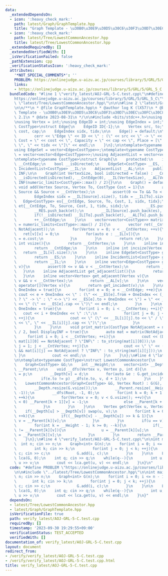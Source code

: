 ```yaml
---
data:
  _extendedDependsOn:
  - icon: ':heavy_check_mark:'
    path: latest/Graph/GraphTemplate.hpp
    title: "Graph Template - \u30B0\u30E9\u30D5\u30C6\u30F3\u30D7\u30EC\u30FC\u30C8"
  - icon: ':heavy_check_mark:'
    path: latest/Tree/LowestCommonAncestor.hpp
    title: latest/Tree/LowestCommonAncestor.hpp
  _extendedRequiredBy: []
  _extendedVerifiedWith: []
  _isVerificationFailed: false
  _pathExtension: cpp
  _verificationStatusIcon: ':heavy_check_mark:'
  attributes:
    '*NOT_SPECIAL_COMMENTS*': ''
    PROBLEM: https://onlinejudge.u-aizu.ac.jp/courses/library/5/GRL/5/GRL_5_C
    links:
    - https://onlinejudge.u-aizu.ac.jp/courses/library/5/GRL/5/GRL_5_C
  bundledCode: "#line 1 \"verify_latest/AOJ-GRL-5-C.test.cpp\"\n#define PROBLEM \"\
    https://onlinejudge.u-aizu.ac.jp/courses/library/5/GRL/5/GRL_5_C\"\n\n#line 1\
    \ \"latest/Tree/LowestCommonAncestor.hpp\"\n\n\n#line 2 \"latest/Graph/GraphTemplate.hpp\"\
    \n\n/**\n * @file GraphTemplate.hpp\n * @author log K (lX57)\n * @brief Graph\
    \ Template - \u30B0\u30E9\u30D5\u30C6\u30F3\u30D7\u30EC\u30FC\u30C8\n * @version\
    \ 2.1\n * @date 2023-08-31\n */\n\n#include <bits/stdc++.h>\nusing namespace std;\n\
    \nusing Vertex = int;\nusing EdgeID = int;\nusing EdgeIndex = int;\n\ntemplate<typename\
    \ CostType>\nstruct Edge{\n    EdgeID ID{-1};\n    Vertex src, to;\n    CostType\
    \ cost, cap;\n    EdgeIndex sidx, tidx;\n\n    Edge() = default;\n\n    void print(){\n\
    \        cerr << \"Edge \" << ID << \" : (\" << src << \" -> \" << to << \"),\
    \ Cost = \" << cost << \", Capacity = \" << cap << \", Place = [\" << sidx <<\
    \ \", \" << tidx << \"]\" << endl;\n    }\n};\n\ntemplate<typename CostType>\n\
    using EdgeSet = vector<Edge<CostType>>;\ntemplate<typename CostType>\nusing IncidentList\
    \ = vector<vector<Edge<CostType>>>;\nusing AdjacentList = vector<vector<Vertex>>;\n\
    \ntemplate<typename CostType>\nstruct Graph{\n    protected:\n    int __CntVertex,\
    \ __CntEdge;\n    bool __isDirected;\n    EdgeSet<CostType> __ES, __RES;\n   \
    \ IncidentList<CostType> __IL;\n    AdjacentList __AL;\n\n    public:\n    CostType\
    \ INF;\n\n    Graph(int VertexSize, bool isDirected = false) : __CntVertex(VertexSize),\
    \ __isDirected(isDirected), __CntEdge(0), __IL(VertexSize), __AL(VertexSize),\
    \ INF(numeric_limits<CostType>::max() / 2){}\n\n    Graph() = default;\n\n   \
    \ void add(Vertex Source, Vertex To, CostType Cost = 1){\n        assert(0 <=\
    \ Source && Source < __CntVertex);\n        assert(0 <= To && To < __CntVertex);\n\
    \        EdgeIndex sidx = __IL[Source].size(), tidx = __IL[To].size();\n     \
    \   Edge<CostType> es{__CntEdge, Source, To, Cost, 1, sidx, tidx};\n        Edge<CostType>\
    \ et{__CntEdge, To, Source, Cost, 1, tidx, sidx};\n        __ES.push_back(es);\n\
    \        __RES.push_back(et);\n        __IL[Source].push_back(es), __AL[Source].push_back(To);\n\
    \        if(!__isDirected) __IL[To].push_back(et), __AL[To].push_back(Source);\n\
    \        ++__CntEdge;\n    }\n\n    vector<vector<CostType>> matrix(CostType NotAdjacent\
    \ = numeric_limits<CostType>::max() / 2){\n        vector ret(__CntVertex, vector(__CntVertex,\
    \ NotAdjacent));\n        for(Vertex v = 0; v < __CntVertex; ++v){\n         \
    \   ret[v][v] = 0;\n            for(auto e : __IL[v]){\n                ret[v][e.to]\
    \ = e.cost;\n            }\n        }\n        return ret;\n    }\n\n    inline\
    \ int vsize(){\n        return __CntVertex;\n    }\n\n    inline int esize(){\n\
    \        return __CntEdge;\n    }\n\n    inline int incsize(Vertex v){\n     \
    \   return __IL[v].size();\n    }\n\n    inline EdgeSet<CostType> get_edgeset(){\n\
    \        return __ES;\n    }\n\n    inline IncidentList<CostType> get_incidentlist(){\n\
    \        return __IL;\n    }\n\n    inline vector<Edge<CostType>> get_incident(Vertex\
    \ v){\n        assert(0 <= v && v < __CntVertex);\n        return __IL[v];\n \
    \   }\n\n    inline AdjacentList get_adjacentlist(){\n        return __AL;\n \
    \   }\n\n    inline vector<Vertex> get_adjacent(Vertex v){\n        assert(0 <=\
    \ v && v < __CntVertex);\n        return __AL[v];\n    }\n\n    vector<Edge<CostType>>\
    \ operator[](Vertex v){\n        return get_incident(v);\n    }\n\n    void print_edgeset(bool\
    \ OneIndex = true){\n        for(int e = 0; e < __CntEdge; ++e){\n           \
    \ cout << e + OneIndex << \" : (\" << __ES[e].from + OneIndex << (__isDirected\
    \ ? \" -> \" : \" <-> \") << __ES[e].to + OneIndex << \") = \" << __ES[e].cost\
    \ << \" (\" << __ES[e].cap << \")\" << endl;\n        }\n    }\n\n    void print_incidentlist(bool\
    \ OneIndex = true){\n        for(int i = 0; i < __CntVertex; ++i){\n         \
    \   cout << i + OneIndex << \" :\";\n            for(int j = 0; j < __IL[i].size();\
    \ ++j){\n                cout << \" (\" << __IL[i][j].to << \" / \" << __IL[i][j].cost\
    \ << \", \" << __IL[i][j].cap << \")\";\n            }\n            cout << endl;\n\
    \        }\n    }\n\n    void print_matrix(CostType NotAdjacent = numeric_limits<CostType>::max()\
    \ / 2, bool DisplayINF = true){\n        auto mat = matrix(NotAdjacent);\n   \
    \     for(int i = 0; i < __CntVertex; ++i){\n            cout << (DisplayINF &&\
    \ mat[i][0] == NotAdjacent ? \"INF\" : to_string(mat[i][0]));\n            for(int\
    \ j = 1; j < __CntVertex; ++j){\n                cout << \" \" << (DisplayINF\
    \ && mat[i][j] == NotAdjacent ? \"INF\" : to_string(mat[i][j]));\n           \
    \ }\n            cout << endl;\n        }\n    }\n};\n#line 4 \"latest/Tree/LowestCommonAncestor.hpp\"\
    \n\ntemplate<typename CostType>\nstruct LowestCommonAncestor{\n    private:\n\
    \    Graph<CostType> &G;\n    int __Height;\n    vector<int> __Depth;\n    vector<vector<Vertex>>\
    \ __Parent;\n\n    void __dfs(Vertex v, Vertex p, int d){\n        __Parent[0][v]\
    \ = p;\n        __Depth[v] = d;\n        for(auto &e : G.get_incident(v)){\n \
    \           if(e.to != p) __dfs(e.to, v, d + 1);\n        }\n    }\n\n    public:\n\
    \    LowestCommonAncestor(Graph<CostType> &G, Vertex Root) : G(G), __Height(32){\n\
    \        __Depth.resize(G.vsize());\n        __Parent.resize(__Height, vector<Vertex>(G.vsize(),\
    \ -1));\n        __dfs(Root, -1, 0);\n        for(int k = 0; k + 1 < __Height;\
    \ ++k){\n            for(Vertex v = 0; v < G.vsize(); ++v){\n                if(__Parent[k][v]\
    \ < 0) __Parent[k + 1][v] = -1;\n                else __Parent[k + 1][v] = __Parent[k][__Parent[k][v]];\n\
    \            }\n        }\n    }\n\n    Vertex get(Vertex u, Vertex v){\n    \
    \    if(__Depth[u] > __Depth[v]) swap(u, v);\n        for(int k = 0; k < __Height;\
    \ ++k){\n            if((__Depth[v] - __Depth[u]) >> k & 1){\n               \
    \ v = __Parent[k][v];\n            }\n        }\n        if(u == v) return u;\n\
    \        for(int k = __Height - 1; k >= 0; --k){\n            if(__Parent[k][u]\
    \ != __Parent[k][v]){\n                u = __Parent[k][u];\n                v\
    \ = __Parent[k][v];\n            }\n        }\n        return __Parent[0][u];\n\
    \    }\n};\n#line 4 \"verify_latest/AOJ-GRL-5-C.test.cpp\"\n\nint main(){\n  \
    \  int n; cin >> n;\n    Graph<int> G(n);\n    for(int i = 0; i <= n - 1; ++i){\n\
    \        int k; cin >> k;\n        for(int j = 0; j < k; ++j){\n            int\
    \ c; cin >> c;\n            G.add(i, c);\n        }\n    }\n\n    LowestCommonAncestor<int>\
    \ lca(G, 0);\n    int q; cin >> q;\n    while(q--){\n        int u, v; cin >>\
    \ u >> v;\n        cout << lca.get(u, v) << endl;\n    }\n}\n"
  code: "#define PROBLEM \"https://onlinejudge.u-aizu.ac.jp/courses/library/5/GRL/5/GRL_5_C\"\
    \n\n#include \"../latest/Tree/LowestCommonAncestor.hpp\"\n\nint main(){\n    int\
    \ n; cin >> n;\n    Graph<int> G(n);\n    for(int i = 0; i <= n - 1; ++i){\n \
    \       int k; cin >> k;\n        for(int j = 0; j < k; ++j){\n            int\
    \ c; cin >> c;\n            G.add(i, c);\n        }\n    }\n\n    LowestCommonAncestor<int>\
    \ lca(G, 0);\n    int q; cin >> q;\n    while(q--){\n        int u, v; cin >>\
    \ u >> v;\n        cout << lca.get(u, v) << endl;\n    }\n}"
  dependsOn:
  - latest/Tree/LowestCommonAncestor.hpp
  - latest/Graph/GraphTemplate.hpp
  isVerificationFile: true
  path: verify_latest/AOJ-GRL-5-C.test.cpp
  requiredBy: []
  timestamp: '2023-09-30 19:29:55+09:00'
  verificationStatus: TEST_ACCEPTED
  verifiedWith: []
documentation_of: verify_latest/AOJ-GRL-5-C.test.cpp
layout: document
redirect_from:
- /verify/verify_latest/AOJ-GRL-5-C.test.cpp
- /verify/verify_latest/AOJ-GRL-5-C.test.cpp.html
title: verify_latest/AOJ-GRL-5-C.test.cpp
---
```

